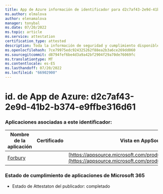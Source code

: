 ```yaml
---
title: App de Azure información de identificador para d2c7af43-2e9d-41b2-b374-e9ffbe316d61
ms.author: elmalova
author: elenamalova
manager: tonybal
ms.date: 07/20/2022
ms.topic: article
ms.service: attestation
certification_type: attested
description: Toda la información de seguridad y cumplimiento disponible para d2c7af43-2e9d-41b2-b374-e9ffbe316d61.
ms.openlocfilehash: 7ce79975edc924325262f88ea2b3a6ce269dd060
ms.sourcegitcommit: d8794fef6be4d3a9a42bf2904f29a70de76069fc
ms.translationtype: MT
ms.contentlocale: es-ES
ms.lasthandoff: 07/20/2022
ms.locfileid: "66902900"
---
```

# <a name="azure-app-id-d2c7af43-2e9d-41b2-b374-e9ffbe316d61"></a>id. de App de Azure: d2c7af43-2e9d-41b2-b374-e9ffbe316d61


### <a name="apps-associated-with-this-id"></a>Aplicaciones asociadas a este identificador:
| **Nombre de la aplicación** | **Certificado** | **Vista en AppSource** |
|--------------|---------------|-----------------------|
| [Forbury](../forward/WA200002916.md) |  | [https://appsource.microsoft.com/product/office/WA200002916](https://appsource.microsoft.com/product/office/WA200002916) |

### <a name="microsoft-365-app-compliance-status"></a>Estado de cumplimiento de aplicaciones de Microsoft 365
- Estado de Attestaton del publicador: completado
